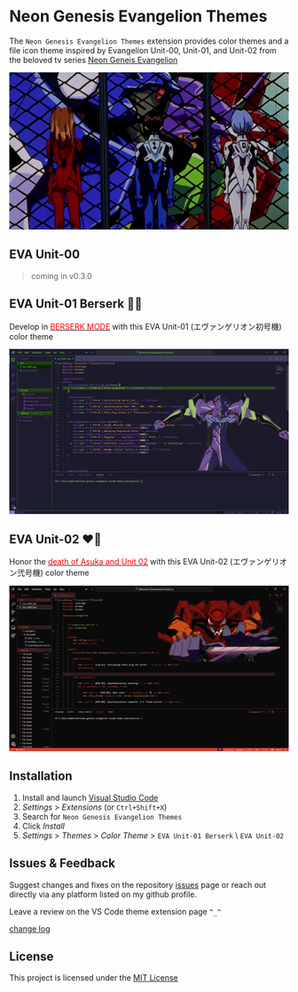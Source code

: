 # Neon Genesis Evangelion Themes

The `Neon Genesis Evangelion Themes` extension provides color themes and a file icon theme inspired by Evangelion Unit-00, Unit-01, and Unit-02 from the beloved tv series [Neon Geneis Evangelion](https://en.wikipedia.org/wiki/Neon_Genesis_Evangelion)

![eva-team](images/eva_gang.jpg "gang")

## EVA Unit-00
> coming in v0.3.0

## EVA Unit-01 Berserk 💜💚

Develop in [<span style="color:red">BERSERK MODE</span>](https://www.youtube.com/watch?v=-olPXm8oJyw) with this EVA Unit-01 (エヴァンゲリオン初号機) color theme

![berserk](images/eva_01_demo.jpg "go berserk")

## EVA Unit-02 ❤️‍🔥

Honor the [<span style="color:red">death of Asuka and Unit 02</span>](https://www.youtube.com/watch?v=OO-1Yyi5KPY) with this EVA Unit-02 (エヴァンゲリオン弐号機) color theme

![unit02](images/eva_02_demo.jpg "unit02")

## Installation
1. Install and launch [Visual Studio Code](https://code.visualstudio.com/)
2. *Settings* > *Extensions* (or `Ctrl+Shift+X`)
3. Search for `Neon Genesis Evangelion Themes`
4. Click *Install*
5. *Settings* > *Themes* > *Color Theme* >  `EVA Unit-01 Berserk` \ `EVA Unit-02`

## Issues & Feedback
 
 Suggest changes and fixes on the repository [issues](https://github.com/engrx0/eva-unit01-berserk-vscode-theme/issues) page or reach out directly via any platform listed on my github profile. 

 Leave a review on the VS Code theme extension page `^_^`

[change log](https://github.com/engrx0/eva-unit01-berserk-vscode-theme/blob/main/CHANGELOG.md)

## License

This project is licensed under the [MIT License](LICENSE)